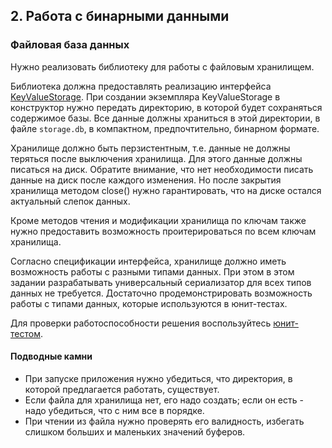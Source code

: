 ## 2. Работа с бинарными данными

### Файловая база данных
Нужно реализовать библиотеку для работы с файловым хранилищем.

Библиотека должна предоставлять реализацию интерфейса [KeyValueStorage](../homework-base/src/main/java/ru/mipt/java2016/homework/base/task2/KeyValueStorage.java).
При создании экземпляра KeyValueStorage в конструктор нужно передать директорию, в которой будет сохраняться содержимое базы.
Все данные должны храниться в этой директории, в файле `storage.db`, в компактном, предпочтительно, бинарном формате.

Хранилище должно быть перзистентным, т.е. данные не должны теряться после выключения хранилища.
Для этого данные должны писаться на диск. Обратите внимание, что нет необходимости писать данные на диск после каждого изменения.
Но после закрытия хранилища методом close() нужно гарантировать, что на диске остался актуальный слепок данных.

Кроме методов чтения и модификации хранилища по ключам также нужно предоставить возможность проитерироваться по всем ключам хранилища.

Согласно спецификации интерфейса, хранилище должно иметь возможность работы с разными типами данных.
При этом в этом задании разрабатывать универсальный сериализатор для всех типов данных не требуется.
Достаточно продемонстрировать возможность работы с типами данных, которые используются в юнит-тестах.

Для проверки работоспособности решения воспользуйтесь [юнит-тестом](../homework-tests/src/main/java/ru/mipt/java2016/homework/tests/task2/AbstractSingleFileStorageTest.java).

#### Подводные камни

* При запуске приложения нужно убедиться, что директория, в которой предлагается работать, существует.
* Если файла для хранилища нет, его надо создать; если он есть - надо убедиться, что с ним все в порядке.
* При чтении из файла нужно проверять его валидность, избегать слишком больших и маленьких значений буферов.
